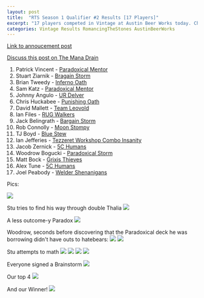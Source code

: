 ```yaml
---
layout: post
title:  "RTS Season 1 Qualifier #2 Results [17 Players]"
excerpt: "17 players competed in Vintage at Austin Beer Works today. Check out the results!"
categories: Vintage Results RomancingTheStones AustinBeerWorks
---
```


[Link to annoucement post](http://themanadrain.com/topic/1750/2-24-18-austin-tx-100-proxy-vintage-austin-beerworks)

[Discuss this post on The Mana Drain](http://themanadrain.com/topic/1776/24-february-2018-romancing-the-stones-pt-2-17-players)

1. Patrick Vincent - [Paradoxical Mentor](/assets/images/2018-02-24/deck-1.jpg)
2. Stuart Ziarnik - [Bragain Storm](/assets/images/2018-02-24/deck-2.jpg)
3. Brian Tweedy - [Inferno Oath](/assets/images/2018-02-24/deck-3.jpg)
4. Sam Katz - [Paradoxical Mentor](/assets/images/2018-02-24/deck-4.jpg)
5. Johnny Angulo - [UR Delver](/assets/images/2018-02-24/deck-5.jpg)
6. Chris Huckabee - [Punishing Oath](/assets/images/2018-02-24/deck-6.jpg)
7. David Mallett - [Team Leovold](/assets/images/2018-02-24/deck-7.jpg)
8. Ian Files - [RUG Walkers](/assets/images/2018-02-24/deck-8.jpg)
9. Jack Belingrath - [Bargain Storm](/assets/images/2018-02-24/deck-9.jpg)
10. Rob Connolly - [Moon Stompy](/assets/images/2018-02-24/deck-10.jpg)
11. TJ Boyd - [Blue Stew](/assets/images/2018-02-24/deck-11.jpg)
12. Ian Jefferies - [Tezzeret Workshop Combo Insanity](/assets/images/2018-02-24/deck-12.jpg)
13. Jacob Zernick - [5C Humans](/assets/images/2018-02-24/deck-13.jpg)
14. Woodrow Bogucki - [Paradoxical Storm](/assets/images/2018-02-24/deck-14.jpg)
15. Matt Bock - [Grixis Thieves](/assets/images/2018-02-24/deck-15.jpg)
16. Alex Tune - [5C Humans](/assets/images/2018-02-24/deck-16.jpg)
17. Joel Peabody - [Welder Shenanigans](/assets/images/2018-02-24/deck-17.jpg)

Pics:

![](/assets/images/2018-02-24/1.jpg)

Stu tries to find his way through double Thalia
![](/assets/images/2018-02-24/2.jpg)

A less outcome-y Paradox
![](/assets/images/2018-02-24/3.jpg)

Woodrow, seconds before discovering that the Paradoxical deck he was borrowing didn't have outs to hatebears:
![](/assets/images/2018-02-24/4.jpg)
![](/assets/images/2018-02-24/5.jpg)

Stu attempts to math
![](/assets/images/2018-02-24/6.jpg)
![](/assets/images/2018-02-24/7.jpg)
![](/assets/images/2018-02-24/8.jpg)
![](/assets/images/2018-02-24/9.jpg)

Everyone signed a Brainstorm
![](/assets/images/2018-02-24/10.jpg)

Our top 4
![](/assets/images/2018-02-24/11.jpg)

And our Winner!
![](/assets/images/2018-02-24/12.jpg)
